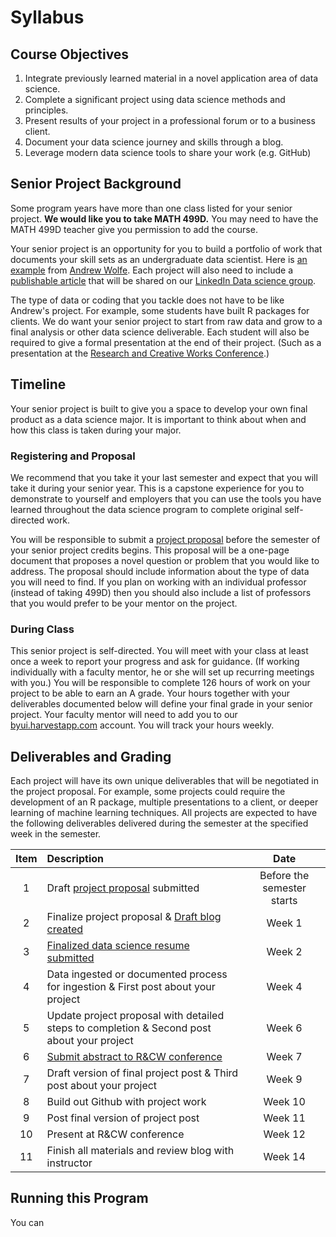 # Syllabus


## Course Objectives

1. Integrate previously learned material in a novel application area of data science.
1. Complete a significant project using data science methods and principles.
1. Present results of your project in a professional forum or to a business client.
1. Document your data science journey and skills through a blog.
1. Leverage modern data science tools to share your work (e.g. GitHub)

## Senior Project Background

Some program years have more than one class listed for your senior project.  **We would like you to take MATH 499D.**  You may need to have the MATH 499D teacher give you permission to add the course. 

Your senior project is an opportunity for you to build a portfolio of work that documents your skill sets as an undergraduate data scientist.  Here is [an example](https://byuidatascience.github.io/WolfeA_SeniorProject) from [Andrew Wolfe](https://www.linkedin.com/in/akwolfe/).  Each project will also need to include a [publishable article](https://byuidatascience.github.io/WolfeA_SeniorProject/article.html) that will be shared on our [LinkedIn Data science group](https://www.linkedin.com/groups/13537407/).

The type of data or coding that you tackle does not have to be like Andrew's project.  For example, some students have built R packages for clients.  We do want your senior project to start from raw data and grow to a final analysis or other data science deliverable. Each student will also be required to give a formal presentation at the end of their project. (Such as a presentation at the [Research and Creative Works Conference](http://www.byui.edu/research-and-creative-works-conference).)

## Timeline

Your senior project is built to give you a space to develop your own final product as a data science major. It is important to think about when and how this class is taken during your major.  

### Registering and Proposal

We recommend that you take it your last semester and expect that you will take it during your senior year.  This is a capstone experience for you to demonstrate to yourself and employers that you can use the tools you have learned throughout the data science program to complete original self-directed work.

You will be responsible to submit a [project proposal](project.html) before the semester of your senior project credits begins.  This proposal will be a one-page document that proposes a novel question or problem that you would like to address.  The proposal should include information about the type of data you will need to find. If you plan on working with an individual professor (instead of taking 499D) then you should also include a list of professors that you would prefer to be your mentor on the project.

### During Class

This senior project is self-directed.  You will meet with your class at least once a week to report your progress and ask for guidance. (If working individually with a faculty mentor, he or she will set up recurring meetings with you.) You will be responsible to complete 126 hours of work on your project to be able to earn an A grade.  Your hours together with your deliverables documented below will define your final grade in your senior project. Your faculty mentor will need to add you to our [byui.harvestapp.com](https://byui.harvestapp.com/) account.  You will track your hours weekly.


## Deliverables and Grading

Each project will have its own unique deliverables that will be negotiated in the project proposal.  For example, some projects could require the development of an R package, multiple presentations to a client, or deeper learning of machine learning techniques.  All projects are expected to have the following deliverables delivered during the semester at the specified week in the semester.

| Item      | Description       | Date      |
|:-:        |:---------------------------------------------------                |:-------------:        |
| 1         | Draft [project proposal](proposal.md) submitted                  | Before the semester starts          |
| 2         | Finalize project proposal  & [Draft blog created](blog.md)          | Week 1    |
| 3         | [Finalized data science resume submitted](resume.md)                | Week 2    |
| 4         | Data ingested or documented process for ingestion & First post about your project                 | Week 4     |
| 5         | Update project proposal with detailed steps to completion & Second post about your project        | Week 6     |
| 6         | [Submit abstract to R&CW conference](http://www.byui.edu/research-and-creative-works-conference)  | Week 7     |
| 7         | Draft version of final project post & Third post about your project   | Week 9    |
| 8         | Build out Github with project work                                    | Week 10    |
| 9         | Post final version of project post                                    | Week 11    |
| 10        | Present at R&CW conference                                            | Week 12    |
| 11        | Finish all materials and review blog with instructor                  | Week 14    |

## Running this Program 
You can 